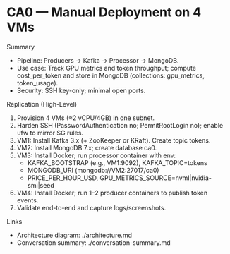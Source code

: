 # CA0 — Manual Deployment on 4 VMs

Summary
- Pipeline: Producers → Kafka → Processor → MongoDB.
- Use case: Track GPU metrics and token throughput; compute cost_per_token and store in MongoDB (collections: gpu_metrics, token_usage).
- Security: SSH key-only; minimal open ports.

Replication (High-Level)
1) Provision 4 VMs (≈2 vCPU/4GB) in one subnet.
2) Harden SSH (PasswordAuthentication no; PermitRootLogin no); enable ufw to mirror SG rules.
3) VM1: Install Kafka 3.x (+ ZooKeeper or KRaft). Create topic tokens.
4) VM2: Install MongoDB 7.x; create database ca0.
5) VM3: Install Docker; run processor container with env:
   - KAFKA_BOOTSTRAP (e.g., VM1:9092), KAFKA_TOPIC=tokens
   - MONGODB_URI (mongodb://VM2:27017/ca0)
   - PRICE_PER_HOUR_USD, GPU_METRICS_SOURCE=nvml|nvidia-smi|seed
6) VM4: Install Docker; run 1–2 producer containers to publish token events.
7) Validate end-to-end and capture logs/screenshots.

Links
- Architecture diagram: ./architecture.md
- Conversation summary: ./conversation-summary.md
